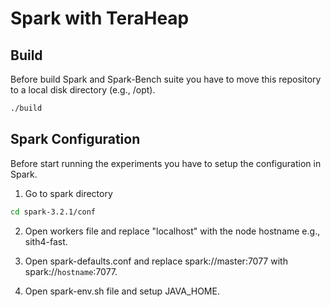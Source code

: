 # Spark with TeraHeap

## Build
Before build Spark and Spark-Bench suite you have to move this repository to a
local disk directory (e.g., /opt).

```sh
./build
```

## Spark Configuration
Before start running the experiments you have to setup the configuration in
Spark.

1. Go to spark directory
```sh
cd spark-3.2.1/conf
```
2. Open workers file and replace "localhost" with the node hostname e.g.,
   sith4-fast.

3. Open spark-defaults.conf and replace spark://master:7077 with
   spark://`hostname`:7077.

4. Open spark-env.sh file and setup JAVA_HOME.
